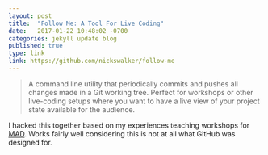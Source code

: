 ```yaml
---
layout: post
title:  "Follow Me: A Tool For Live Coding"
date:   2017-01-22 10:48:02 -0700
categories: jekyll update blog
published: true
type: link
link: https://github.com/nickswalker/follow-me
---
```


> A command line utility that periodically commits and pushes all changes made in a Git working tree. Perfect for workshops or other live-coding setups where you want to have a live view of your project state available for the audience.

I hacked this together based on my experiences teaching workshops for [MAD](https://txcsmad.com). Works fairly well considering this is not at all what GitHub was designed for.